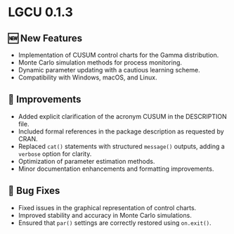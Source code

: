 # LGCU 0.1.3

## 🆕 New Features
- Implementation of CUSUM control charts for the Gamma distribution.
- Monte Carlo simulation methods for process monitoring.
- Dynamic parameter updating with a cautious learning scheme.
- Compatibility with Windows, macOS, and Linux.

## 🔧 Improvements
- Added explicit clarification of the acronym CUSUM in the DESCRIPTION file.
- Included formal references in the package description as requested by CRAN.
- Replaced `cat()` statements with structured `message()` outputs, adding a `verbose` option for clarity.
- Optimization of parameter estimation methods.
- Minor documentation enhancements and formatting improvements.

## 🐞 Bug Fixes
- Fixed issues in the graphical representation of control charts.
- Improved stability and accuracy in Monte Carlo simulations.
- Ensured that `par()` settings are correctly restored using `on.exit()`.
